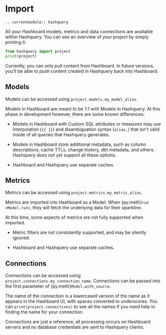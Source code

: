 # Import

```{eval-rst}
.. currentmodule:: hashquery
```

All your Hashboard models, metrics and data connections are available within
Hashquery. You can see an overview of your project by simply printing it:

```python
from hashquery import project
print(project)
```

Currently, you can only _pull_ content from Hashboard.
In future versions, you'll be able to _push_ content created in Hashquery back
into Hashboard.

## Models

Models can be accessed using `project.models.my_model_alias`.

Models in Hashboard are meant to be 1:1 with Models in Hashquery. At this
phase in development however, there are some known differences:

- Models in Hashboard with Custom SQL attributes or measures may use
  interpolation (`{{ }}`) and disambiguation syntax (`alias.`) that isn't valid
  inside of all queries that Hashquery generates.

- Models in Hashboard store additional metadata, such as column descriptions,
  cache TTLs, change history, dbt metadata, and others. Hashquery does not yet
  support all these options.

- Hashboard and Hashquery use separate caches.

## Metrics

Metrics can be accessed using `project.metrics.my_metric_alias`.

Metrics are imported into Hashboard as a Model. When {py:meth}`run <Model.run>`,
they will fetch the underlying data for their sparkline.

At this time, some aspects of metrics are not fully supported when imported.

- Metric filters are not consistently supported, and may be silently ignored.

- Hashboard and Hashquery use separate caches.

## Connections

Connections can be accessed using `project.connections.my_connection_name`.
Connections can be passed into the first parameter of {py:meth}`Model.with_source`.

The name of the connection is a lowercased version of the name as it appears
in the Hashboard UI, with spaces converted to underscores. You can
`print(project.connections)` to see all the names if you need help in finding
the name for your connection.

Connections are just a reference; all processing occurs on Hashboard servers
and no database credentials are sent to Hashquery clients.
